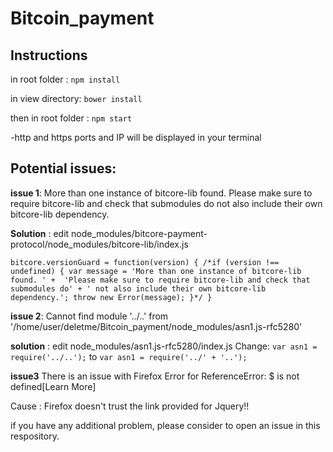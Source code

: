 # Bitcoin_payment

## Instructions 


in root folder :
``npm install``

in view directory:
``bower install``

then in root folder : ``npm start``

-http and https ports and IP will be displayed in your terminal

## Potential issues: 

**issue 1**: More than one instance of bitcore-lib found. Please make sure to require bitcore-lib and check that submodules do not also include their own bitcore-lib dependency.


**Solution** : edit node_modules/bitcore-payment-protocol/node_modules/bitcore-lib/index.js

``bitcore.versionGuard = function(version) {
  /*if (version !== undefined) {
    var message = 'More than one instance of bitcore-lib found. ' + 
      'Please make sure to require bitcore-lib and check that submodules do' +
      ' not also include their own bitcore-lib dependency.';
    throw new Error(message);
  }*/
}``


**issue 2**: Cannot find module '../..' from '/home/user/deletme/Bitcoin_payment/node_modules/asn1.js-rfc5280'

**solution** : edit node_modules/asn1.js-rfc5280/index.js
Change: ``var asn1 = require('../..');`` to  ``var asn1 = require('../' + '..');``

**issue3** There is an issue with Firefox 
Error for ReferenceError: $ is not defined[Learn More]

Cause : Firefox doesn't trust the link provided for Jquery!!

if you have any additional problem, please consider to open an issue in this respository.

